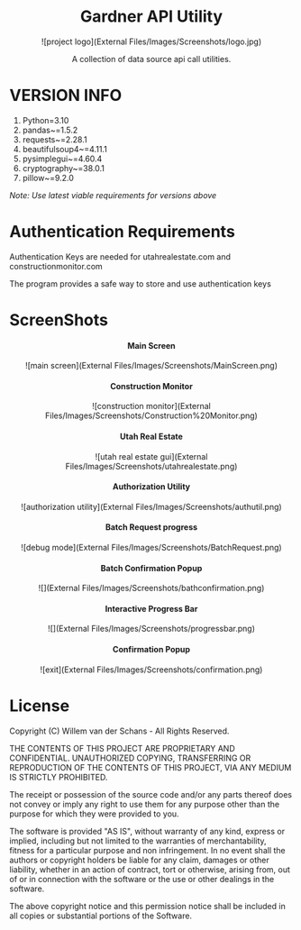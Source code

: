 <div align="center">


# Gardner API Utility

![project logo](External Files/Images/Screenshots/logo.jpg)

A collection of data source api call utilities.

</div>

# VERSION INFO
1. Python=3.10
2. pandas~=1.5.2
3. requests~=2.28.1
4. beautifulsoup4~=4.11.1
5. pysimplegui~=4.60.4
6. cryptography~=38.0.1
7. pillow~=9.2.0

_Note: Use latest viable requirements for versions above_

# Authentication Requirements
Authentication Keys are needed for utahrealestate.com and constructionmonitor.com

The program provides a safe way to store and use authentication keys

# ScreenShots
<div align="center">

<h4>Main Screen</h4>

![main screen](External Files/Images/Screenshots/MainScreen.png)

<h4>Construction Monitor</h4>

![construction monitor](External Files/Images/Screenshots/Construction%20Monitor.png)

<h4>Utah Real Estate</h4>

![utah real estate gui](External Files/Images/Screenshots/utahrealestate.png)

<h4>Authorization Utility</h4>

![authorization utility](External Files/Images/Screenshots/authutil.png)

<h4>Batch Request progress</h4>

![debug mode](External Files/Images/Screenshots/BatchRequest.png)

<h4>Batch Confirmation Popup</h4>

![](External Files/Images/Screenshots/bathconfirmation.png)

<h4>Interactive Progress Bar</h4>

![](External Files/Images/Screenshots/progressbar.png)

<h4>Confirmation Popup</h4>

![exit](External Files/Images/Screenshots/confirmation.png)



</div>

# License
Copyright (C) Willem van der Schans - All Rights Reserved.

THE CONTENTS OF THIS PROJECT ARE PROPRIETARY AND CONFIDENTIAL.
UNAUTHORIZED COPYING, TRANSFERRING OR REPRODUCTION OF THE CONTENTS OF THIS PROJECT, VIA ANY MEDIUM IS STRICTLY PROHIBITED.

The receipt or possession of the source code and/or any parts thereof does not convey or imply any right to use them
for any purpose other than the purpose for which they were provided to you.

The software is provided "AS IS", without warranty of any kind, express or implied, including but not limited to
the warranties of merchantability, fitness for a particular purpose and non infringement.
In no event shall the authors or copyright holders be liable for any claim, damages or other liability,
whether in an action of contract, tort or otherwise, arising from, out of or in connection with the software
or the use or other dealings in the software.

The above copyright notice and this permission notice shall be included in all copies or substantial portions of the Software.
